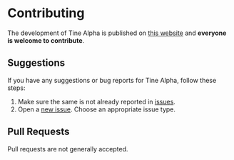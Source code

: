 # Contributing

The development of Tine Alpha is published on [this website](https://github.com/dominiksalvet/tine-alpha) and **everyone is welcome to contribute**.

## Suggestions

If you have any suggestions or bug reports for Tine Alpha, follow these steps:

1. Make sure the same is not already reported in [issues](https://github.com/dominiksalvet/tine-alpha/issues).
2. Open a [new issue](https://github.com/dominiksalvet/tine-alpha/issues/new/choose). Choose an appropriate issue type.

## Pull Requests

Pull requests are not generally accepted.
